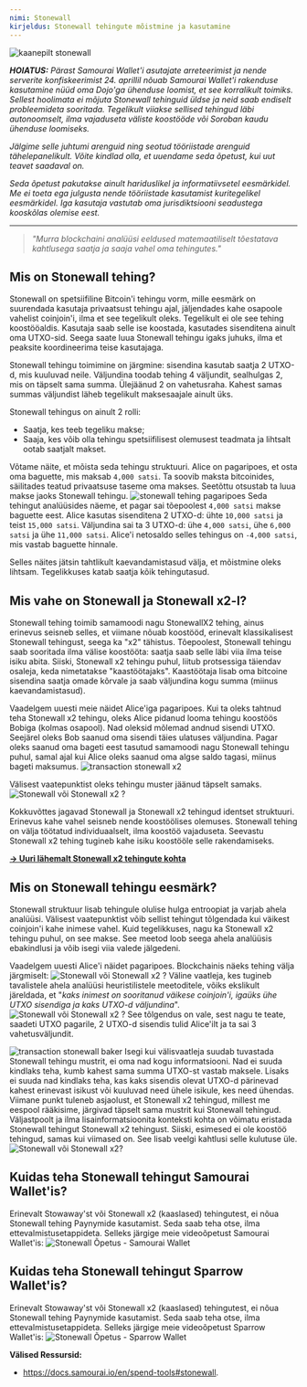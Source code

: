 ```yaml
---
nimi: Stonewall
kirjeldus: Stonewall tehingute mõistmine ja kasutamine
---
```

![kaanepilt stonewall](assets/cover.webp)

***HOIATUS:** Pärast Samourai Wallet'i asutajate arreteerimist ja nende serverite konfiskeerimist 24. aprillil nõuab Samourai Wallet'i rakenduse kasutamine nüüd oma Dojo'ga ühenduse loomist, et see korralikult toimiks. Sellest hoolimata ei mõjuta Stonewall tehinguid üldse ja neid saab endiselt probleemideta sooritada. Tegelikult viiakse sellised tehingud läbi autonoomselt, ilma vajaduseta väliste koostööde või Soroban kaudu ühenduse loomiseks.*

_Jälgime selle juhtumi arenguid ning seotud tööriistade arenguid tähelepanelikult. Võite kindlad olla, et uuendame seda õpetust, kui uut teavet saadaval on._

_Seda õpetust pakutakse ainult hariduslikel ja informatiivsetel eesmärkidel. Me ei toeta ega julgusta nende tööriistade kasutamist kuritegelikel eesmärkidel. Iga kasutaja vastutab oma jurisdiktsiooni seadustega kooskõlas olemise eest._

---

> *"Murra blockchaini analüüsi eeldused matemaatiliselt tõestatava kahtlusega saatja ja saaja vahel oma tehingutes."*

## Mis on Stonewall tehing?
Stonewall on spetsiifiline Bitcoin'i tehingu vorm, mille eesmärk on suurendada kasutaja privaatsust tehingu ajal, jäljendades kahe osapoole vahelist coinjoin'i, ilma et see tegelikult oleks. Tegelikult ei ole see tehing koostööaldis. Kasutaja saab selle ise koostada, kasutades sisenditena ainult oma UTXO-sid. Seega saate luua Stonewall tehingu igaks juhuks, ilma et peaksite koordineerima teise kasutajaga.

Stonewall tehingu toimimine on järgmine: sisendina kasutab saatja 2 UTXO-d, mis kuuluvad neile. Väljundina toodab tehing 4 väljundit, sealhulgas 2, mis on täpselt sama summa. Ülejäänud 2 on vahetusraha. Kahest samas summas väljundist läheb tegelikult maksesaajale ainult üks.

Stonewall tehingus on ainult 2 rolli:
- Saatja, kes teeb tegeliku makse;
- Saaja, kes võib olla tehingu spetsiifilisest olemusest teadmata ja lihtsalt ootab saatjalt makset.

Võtame näite, et mõista seda tehingu struktuuri. Alice on pagaripoes, et osta oma baguette, mis maksab `4,000 satsi`. Ta soovib maksta bitcoinides, säilitades teatud privaatsuse taseme oma makses. Seetõttu otsustab ta luua makse jaoks Stonewall tehingu.
![stonewall tehing pagaripoes](assets/en/1.webp)
Seda tehingut analüüsides näeme, et pagar sai tõepoolest `4,000 satsi` makse baguette eest. Alice kasutas sisenditena 2 UTXO-d: ühte `10,000 satsi` ja teist `15,000 satsi`. Väljundina sai ta 3 UTXO-d: ühe `4,000 satsi`, ühe `6,000 satsi` ja ühe `11,000 satsi`. Alice'i netosaldo selles tehingus on `-4,000 satsi`, mis vastab baguette hinnale.

Selles näites jätsin tahtlikult kaevandamistasud välja, et mõistmine oleks lihtsam. Tegelikkuses katab saatja kõik tehingutasud.

## Mis vahe on Stonewall ja Stonewall x2-l?
Stonewall tehing toimib samamoodi nagu StonewallX2 tehing, ainus erinevus seisneb selles, et viimane nõuab koostööd, erinevalt klassikalisest Stonewall tehingust, seega ka "x2" tähistus. Tõepoolest, Stonewall tehingu saab sooritada ilma välise koostööta: saatja saab selle läbi viia ilma teise isiku abita. Siiski, Stonewall x2 tehingu puhul, liitub protsessiga täiendav osaleja, keda nimetatakse "kaastöötajaks". Kaastöötaja lisab oma bitcoine sisendina saatja omade kõrvale ja saab väljundina kogu summa (miinus kaevandamistasud).

Vaadelgem uuesti meie näidet Alice'iga pagaripoes. Kui ta oleks tahtnud teha Stonewall x2 tehingu, oleks Alice pidanud looma tehingu koostöös Bobiga (kolmas osapool). Nad oleksid mõlemad andnud sisendi UTXO. Seejärel oleks Bob saanud oma sisendi täies ulatuses väljundina. Pagar oleks saanud oma bageti eest tasutud samamoodi nagu Stonewall tehingu puhul, samal ajal kui Alice oleks saanud oma algse saldo tagasi, miinus bageti maksumus.
![transaction stonewall x2](assets/en/2.webp)

Välisest vaatepunktist oleks tehingu muster jäänud täpselt samaks.
![Stonewall või Stonewall x2 ?](assets/en/3.webp)

Kokkuvõttes jagavad Stonewall ja Stonewall x2 tehingud identset struktuuri. Erinevus kahe vahel seisneb nende koostöölises olemuses. Stonewall tehing on välja töötatud individuaalselt, ilma koostöö vajaduseta. Seevastu Stonewall x2 tehing tugineb kahe isiku koostööle selle rakendamiseks.

[**-> Uuri lähemalt Stonewall x2 tehingute kohta**](https://planb.network/tutorials/privacy/stonewall-x2)

## Mis on Stonewall tehingu eesmärk?
Stonewall struktuur lisab tehingule olulise hulga entroopiat ja varjab ahela analüüsi. Välisest vaatepunktist võib sellist tehingut tõlgendada kui väikest coinjoin'i kahe inimese vahel. Kuid tegelikkuses, nagu ka Stonewall x2 tehingu puhul, on see makse. See meetod loob seega ahela analüüsis ebakindlusi ja võib isegi viia valede jälgedeni.

Vaadelgem uuesti Alice'i näidet pagaripoes. Blockchainis näeks tehing välja järgmiselt:
![Stonewall või Stonewall x2 ?](assets/en/4.webp)
Väline vaatleja, kes tugineb tavalistele ahela analüüsi heuristilistele meetoditele, võiks ekslikult järeldada, et "*kaks inimest on sooritanud väikese coinjoin'i, igaüks ühe UTXO sisendiga ja kaks UTXO-d väljundina*".
![Stonewall või Stonewall x2 ?](assets/en/5.webp)
See tõlgendus on vale, sest nagu te teate, saadeti UTXO pagarile, 2 UTXO-d sisendis tulid Alice'ilt ja ta sai 3 vahetusväljundit.

![transaction stonewall baker](assets/en/1.webp)
Isegi kui välisvaatleja suudab tuvastada Stonewall tehingu mustrit, ei oma nad kogu informatsiooni. Nad ei suuda kindlaks teha, kumb kahest sama summa UTXO-st vastab maksele. Lisaks ei suuda nad kindlaks teha, kas kaks sisendis olevat UTXO-d pärinevad kahest erinevast isikust või kuuluvad need ühele isikule, kes need ühendas. Viimane punkt tuleneb asjaolust, et Stonewall x2 tehingud, millest me eespool rääkisime, järgivad täpselt sama mustrit kui Stonewall tehingud. Väljastpoolt ja ilma lisainformatsioonita konteksti kohta on võimatu eristada Stonewall tehingut Stonewall x2 tehingust. Siiski, esimesed ei ole koostöö tehingud, samas kui viimased on. See lisab veelgi kahtlusi selle kulutuse üle.
![Stonewall või Stonewall x2?](assets/en/3.webp)
## Kuidas teha Stonewall tehingut Samourai Wallet'is?
Erinevalt Stowaway'st või Stonewall x2 (kaaslased) tehingutest, ei nõua Stonewall tehing Paynymide kasutamist. Seda saab teha otse, ilma ettevalmistusetappideta. Selleks järgige meie videoõpetust Samourai Wallet'is:
![Stonewall Õpetus - Samourai Wallet](https://youtu.be/mlRtZvWGuk0?si=e_lSKJLvybWUna1j)

## Kuidas teha Stonewall tehingut Sparrow Wallet'is?
Erinevalt Stowaway'st või Stonewall x2 (kaaslased) tehingutest, ei nõua Stonewall tehing Paynymide kasutamist. Seda saab teha otse, ilma ettevalmistusetappideta. Selleks järgige meie videoõpetust Sparrow Wallet'is:
![Stonewall Õpetus - Sparrow Wallet](https://youtu.be/su89ljkV_OI?si=1jNaSJGvECUYe6Or)


**Välised Ressursid:**
- https://docs.samourai.io/en/spend-tools#stonewall.